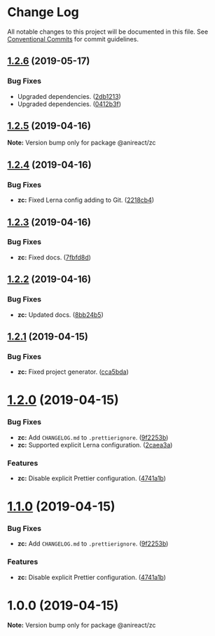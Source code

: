 # Change Log

All notable changes to this project will be documented in this file.
See [Conventional Commits](https://conventionalcommits.org) for commit guidelines.

## [1.2.6](https://github.com/anireact/zc/compare/v1.2.5...v1.2.6) (2019-05-17)


### Bug Fixes

* Upgraded dependencies. ([2db1213](https://github.com/anireact/zc/commit/2db1213))
* Upgraded dependencies. ([0412b3f](https://github.com/anireact/zc/commit/0412b3f))





## [1.2.5](https://github.com/anireact/zc/compare/v1.2.4...v1.2.5) (2019-04-16)

**Note:** Version bump only for package @anireact/zc





## [1.2.4](https://github.com/anireact/zc/compare/v1.2.3...v1.2.4) (2019-04-16)


### Bug Fixes

* **zc:** Fixed Lerna config adding to Git. ([2218cb4](https://github.com/anireact/zc/commit/2218cb4))





## [1.2.3](https://github.com/anireact/zc/compare/v1.2.2...v1.2.3) (2019-04-16)


### Bug Fixes

* **zc:** Fixed docs. ([7fbfd8d](https://github.com/anireact/zc/commit/7fbfd8d))





## [1.2.2](https://github.com/anireact/zc/compare/v1.2.1...v1.2.2) (2019-04-16)


### Bug Fixes

* **zc:** Updated docs. ([8bb24b5](https://github.com/anireact/zc/commit/8bb24b5))





## [1.2.1](https://github.com/anireact/zc/compare/v1.2.0...v1.2.1) (2019-04-15)


### Bug Fixes

* **zc:** Fixed project generator. ([cca5bda](https://github.com/anireact/zc/commit/cca5bda))





# [1.2.0](https://github.com/anireact/zc/compare/v1.0.0...v1.2.0) (2019-04-15)


### Bug Fixes

* **zc:** Add `CHANGELOG.md` to `.prettierignore`. ([9f2253b](https://github.com/anireact/zc/commit/9f2253b))
* **zc:** Supported explicit Lerna configuration. ([2caea3a](https://github.com/anireact/zc/commit/2caea3a))


### Features

* **zc:** Disable explicit Prettier configuration. ([4741a1b](https://github.com/anireact/zc/commit/4741a1b))





# [1.1.0](https://github.com/anireact/zc/compare/v1.0.0...v1.1.0) (2019-04-15)


### Bug Fixes

* **zc:** Add `CHANGELOG.md` to `.prettierignore`. ([9f2253b](https://github.com/anireact/zc/commit/9f2253b))


### Features

* **zc:** Disable explicit Prettier configuration. ([4741a1b](https://github.com/anireact/zc/commit/4741a1b))





# 1.0.0 (2019-04-15)

**Note:** Version bump only for package @anireact/zc
